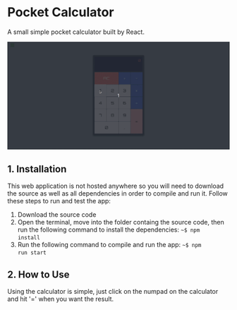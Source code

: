 # Pocket Calculator

A small simple pocket calculator built by React.

<div style="text-align: center">
    <img src='./demo.gif'>
</div>

## 1. Installation

This web application is not hosted anywhere so you will need to download the source as well as all dependencies in order to
compile and run it. Follow these steps to run and test the app:

1. Download the source code
2. Open the terminal, move into the folder containg the source code, then run the following command to install the dependencies:
   <code>~\$ npm install</code>
3. Run the following command to compile and run the app:
   <code>~\$ npm run start</code>

## 2. How to Use

Using the calculator is simple, just click on the numpad on the calculator and hit '=' when you want the result.

